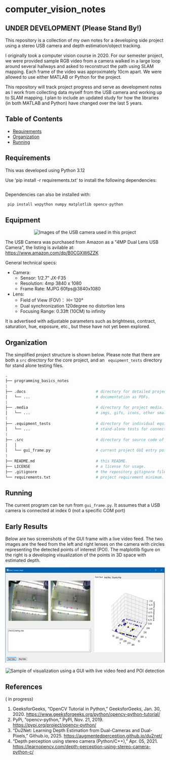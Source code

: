 # computer_vision_notes

## UNDER DEVELOPMENT (Please Stand By!)

This repository is a collection of my own notes for a developing side project using a stereo USB camera and depth estimation/object tracking. 

I originally took a computer vision course in 2020. For our semester project, we were provided sample RGB video from a camera walked in a large loop around several hallways and asked to reconstruct the path using SLAM mapping. Each frame of the video was approximately 10cm apart. We were allowed to use either MATLAB or Python for the project.

This repository will track project progress and serve as development notes as I work from collecting data myself from the USB camera and working up to SLAM mapping. I plan to include an updated study for how the libraries (in both MATLAB and Python) have changed over the last 5 years. 


## Table of Contents
* [Requirements](#requirements)
* [Organization](#organization)
* [Running](#running)

## Requirements

This was developed using Python 3.12

Use 'pip install -r requirements.txt' to install the following dependencies:

```python

```

Dependencies can also be installed with:

```python
 pip install wxpython numpy matplotlib opencv-python

```

## Equipment

<p align="center">
        <img src="media/imgs/camera_1.png" alt="Images of the USB camera used in this project" height="300">
</p>


The USB Camera was purchased from Amazon as a "4MP Dual Lens USB Camera", the listing is avilable at: https://www.amazon.com/dp/B0CGXW6ZZK 

General technical specs:
* Camera:
    * Sensor: 1/2.7” JX-F35 
    * Resolution: 4mp 3840 x 1080
    * Frame Rate: MJPG 60fps@3840x1080 
* Lens: 
    * Field of View (FOV)： H= 120°
    * Dual synchronization 120degree no distortion lens 
    * Focusing Range: 0.33ft (10CM) to infinity 

It is advertised with adjustable parameters such as brightness, contract, saturation, hue, exposure, etc., but these have not yet been explored. 




## Organization

The simplified project structure is shown below.  Please note that there are both a `src` directory for the core project, and an ` equipment_tests` directory for stand alone testing files. 

```python
.
├── programming_basics_notes
|
├── .docs                               # directory for detailed project documentation.
│   └── ...                             # documentation as PDFs.
|
├── .media                              # directory for project media.
│   └── ...                             # imgs, gifs, icons, other small files.
|
├── .equipment_tests                    # directory for individual equipment tests
│   └── ...                             # stand-alone tests for connection and device operation.
|
├── .src                                # directory for source code of the project.
│   │
│   └── gui_frame.py                    # current project GUI entry point
|
├── README.md                           # this README.
├── LICENSE                             # a license for usage.
├── .gitignore                          # the repository gitignore file.
└── requirements.txt                    # project requirement minimum.
```



## Running

The current program can be run from `gui_frame.py`. It assumes that a USB camera is connected at index 0 (not a specific COM port)


## Early Results

Below are two screenshots of the GUI frame with a live video feed. The two images are the feed from the left and right lenses on the camera with circles representing the detected points of interest (POI). The matplotlib figure on the right is a developing visualization of the points in 3D space with estimated depth. 

<p align="center">
        <img src="media/imgs/GUI_sample1.PNG" alt="Sample of visualization using a GUI with live video feed and POI detection" height="300">
</p>

<p align="center">
        <img src="media/himmelblau_plots.png" alt=" Sample of visualization using a GUI with live video feed and POI detection " height="300">
</p>



## References

( in progress)
1. GeeksforGeeks, “OpenCV Tutorial in Python,” GeeksforGeeks, Jan. 30, 2020. https://www.geeksforgeeks.org/python/opencv-python-tutorial/
2. PyPi, “opencv-python,” PyPI, Nov. 21, 2019. https://pypi.org/project/opencv-python/
3. “Du2Net: Learning Depth Estimation from Dual-Cameras and Dual-Pixels,” Github.io, 2025. https://augmentedperception.github.io/du2net/
4. “Depth perception using stereo camera (Python/C++),” Apr. 05, 2021. https://learnopencv.com/depth-perception-using-stereo-camera-python-c/ 


